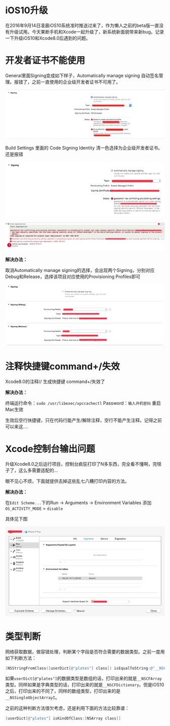 # iOS10升级

在2016年9月14日凌晨iOS10系统准时推送过来了，作为懒人之前的beta版一直没有升级试用。今天果断手机和Xcode一起升级了，新系统新面貌带来新bug。记录一下升级iOS10和Xcode8.0后遇到的问题。

# 开发者证书不能使用

General里面Signing变成如下样子，Automatically manage signing 自动签名管理。报错了，之前一直使用的企业级开发者证书不可用了。

![img](https://github.com/mxdios/notebook/blob/master/notebooks/images/WechatIMG79.jpeg?raw=true)

Build Settings 里面的 Code Signing Identity 清一色选择为企业级开发者证书。还是报错

![img](https://github.com/mxdios/notebook/blob/master/notebooks/images/QQ20160914-0.png?raw=true)

![img](https://github.com/mxdios/notebook/blob/master/notebooks/images/QQ20160914-1.png?raw=true)

**解决办法：**

取消Automatically manage signing的选择，会出现两个Signing，分别对应Debug和Release，选择该项目对应使用的Provisioning Profiles即可

![img](https://github.com/mxdios/notebook/blob/master/notebooks/images/QQ20160914-2.png?raw=true)

# 注释快捷键command+/失效

Xcode8.0的注释// 生成快捷键 command+/失效了

**解决办法：**

终端运行命令：`sudo /usr/libexec/xpccachectl`
Password：`输入开机密码`
重启Mac生效

生效后空行快捷键，只在代码行能产生/解除注释，空行不能产生注释。记得之前可以来这....

# Xcode控制台输出问题

升级Xcode8.0之后运行项目，控制台疯狂打印了N多东西，完全看不懂啊，完犊子了，这么多需要适配的...

眼不见心不烦，下面就提供去掉这些乱七八糟打印内容的方法。

**解决办法：**

在`Edit Scheme...`下的Run -> Arguments -> Environment Variables 添加  `OS_ACTIVITY_MODE` = `disable`

具体见下图

![img](https://github.com/mxdios/notebook/blob/master/notebooks/images/QQ20160914-3.png?raw=true)

#  类型判断

网络获取数据，做容错处理，判断某个字段是否符合需要的数据类型。之前一度用如下判断方法：

```Objective-c
[NSStringFromClass([userDict[@"plates"] class]) isEqualToString:@"__NSCFArray"]
```
如果`userDict[@"plates"]`的数据类型是数组的话，打印出来的就是`__NSCFArray`类型。同样如果是字典类型的话，打印出来的就是`__NSCFDictionary`。但是iOS10之后，打印出来的不同了，同样的数组类型，打印出来的是`__NSSingleObjectArrayI`。

之前的这种判断方法很欠考虑，还是利用下面的方法比较靠谱：

```Objective-c
[userDict[@"plates"] isKindOfClass:[NSArray class]]
```



